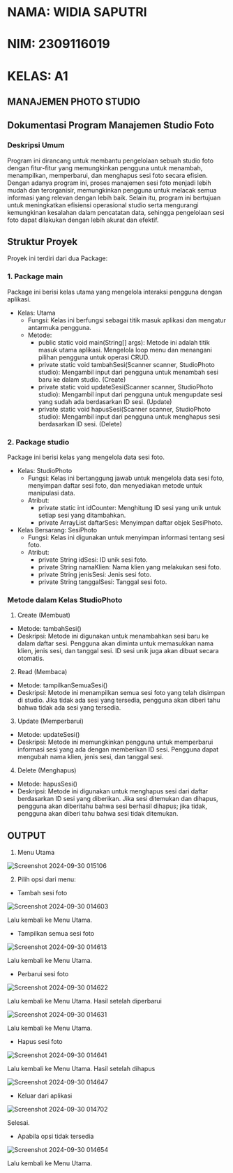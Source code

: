 # NAMA: WIDIA SAPUTRI
# NIM: 2309116019
# KELAS: A1
## MANAJEMEN PHOTO STUDIO

## Dokumentasi Program Manajemen Studio Foto
### Deskripsi Umum
Program ini dirancang untuk membantu pengelolaan sebuah studio foto dengan fitur-fitur yang memungkinkan pengguna untuk menambah, menampilkan, memperbarui, dan menghapus sesi foto secara efisien. Dengan adanya program ini, proses manajemen sesi foto menjadi lebih mudah dan terorganisir, memungkinkan pengguna untuk melacak semua informasi yang relevan dengan lebih baik. Selain itu, program ini bertujuan untuk meningkatkan efisiensi operasional studio serta mengurangi kemungkinan kesalahan dalam pencatatan data, sehingga pengelolaan sesi foto dapat dilakukan dengan lebih akurat dan efektif.

## Struktur Proyek
Proyek ini terdiri dari dua Package:
### 1. Package main
Package ini berisi kelas utama yang mengelola interaksi pengguna dengan aplikasi.
- Kelas: Utama
  - Fungsi: Kelas ini berfungsi sebagai titik masuk aplikasi dan mengatur antarmuka pengguna.
  - Metode:
    - public static void main(String[] args):
      Metode ini adalah titik masuk utama aplikasi. Mengelola loop menu dan menangani pilihan pengguna untuk operasi CRUD.
    - private static void tambahSesi(Scanner scanner, StudioPhoto studio):
      Mengambil input dari pengguna untuk menambah sesi baru ke dalam studio. (Create)
    - private static void updateSesi(Scanner scanner, StudioPhoto studio):
      Mengambil input dari pengguna untuk mengupdate sesi yang sudah ada berdasarkan ID sesi. (Update)
    - private static void hapusSesi(Scanner scanner, StudioPhoto studio):
      Mengambil input dari pengguna untuk menghapus sesi berdasarkan ID sesi. (Delete)
      
### 2. Package studio
Package ini berisi kelas yang mengelola data sesi foto.
- Kelas: StudioPhoto
  - Fungsi: Kelas ini bertanggung jawab untuk mengelola data sesi foto, menyimpan daftar sesi foto, dan menyediakan metode untuk manipulasi data.
  - Atribut:
    - private static int idCounter: Menghitung ID sesi yang unik untuk setiap sesi yang ditambahkan.
    - private ArrayList<SesiPhoto> daftarSesi: Menyimpan daftar objek SesiPhoto.
- Kelas Bersarang: SesiPhoto
  - Fungsi: Kelas ini digunakan untuk menyimpan informasi tentang sesi foto.
  - Atribut:
    - private String idSesi: ID unik sesi foto.
    - private String namaKlien: Nama klien yang melakukan sesi foto.
    - private String jenisSesi: Jenis sesi foto.
    - private String tanggalSesi: Tanggal sesi foto.
      
### Metode dalam Kelas StudioPhoto
1. Create (Membuat)
  - Metode: tambahSesi()
  - Deskripsi: Metode ini digunakan untuk menambahkan sesi baru ke dalam daftar sesi. Pengguna akan diminta untuk memasukkan nama klien, jenis sesi, dan tanggal sesi. ID sesi unik juga akan dibuat secara otomatis.
2. Read (Membaca)
  - Metode: tampilkanSemuaSesi()
  - Deskripsi: Metode ini menampilkan semua sesi foto yang telah disimpan di studio. Jika tidak ada sesi yang tersedia, pengguna akan diberi tahu bahwa tidak ada sesi yang tersedia.
3. Update (Memperbarui)
  - Metode: updateSesi()
  - Deskripsi: Metode ini memungkinkan pengguna untuk memperbarui informasi sesi yang ada dengan memberikan ID sesi. Pengguna dapat mengubah nama klien, jenis sesi, dan tanggal sesi.
4. Delete (Menghapus)
  - Metode: hapusSesi()
  - Deskripsi: Metode ini digunakan untuk menghapus sesi dari daftar berdasarkan ID sesi yang diberikan. Jika sesi ditemukan dan dihapus, pengguna akan diberitahu bahwa sesi berhasil dihapus; jika tidak, pengguna akan diberi tahu bahwa sesi tidak ditemukan.

## OUTPUT
1. Menu Utama

![Screenshot 2024-09-30 015106](https://github.com/user-attachments/assets/837cc884-3e13-4c0f-b248-55da00f07409)

2.	Pilih opsi dari menu:
-	Tambah sesi foto

![Screenshot 2024-09-30 014603](https://github.com/user-attachments/assets/1404a744-8619-4fbe-aa88-eb40270d5868)

Lalu kembali ke Menu Utama.
-	Tampilkan semua sesi foto

 ![Screenshot 2024-09-30 014613](https://github.com/user-attachments/assets/08940eb5-6aba-4864-b062-52b527a40356)

Lalu kembali ke Menu Utama.
-	Perbarui sesi foto

 ![Screenshot 2024-09-30 014622](https://github.com/user-attachments/assets/a56c7950-2cdf-4a5d-b5f4-babd11a94e7a)

Lalu kembali ke Menu Utama.
Hasil setelah diperbarui
 
 ![Screenshot 2024-09-30 014631](https://github.com/user-attachments/assets/a4d8187e-0d96-4440-9861-050ff0738e2c)

Lalu kembali ke Menu Utama.
-	Hapus sesi foto

![Screenshot 2024-09-30 014641](https://github.com/user-attachments/assets/77a35743-969f-4de2-b18f-bf86df7b81a7)

Lalu kembali ke Menu Utama.
Hasil setelah dihapus

![Screenshot 2024-09-30 014647](https://github.com/user-attachments/assets/09596133-fda2-4113-8772-bf76e7cd049f)

-	Keluar dari aplikasi

![Screenshot 2024-09-30 014702](https://github.com/user-attachments/assets/9013a1b9-6142-4ec8-adc9-f37f56307cef)

Selesai.
-	Apabila opsi tidak tersedia

![Screenshot 2024-09-30 014654](https://github.com/user-attachments/assets/a96ac3e4-3350-4d50-b038-0b8820d9e3d5)

Lalu kembali ke Menu Utama.
